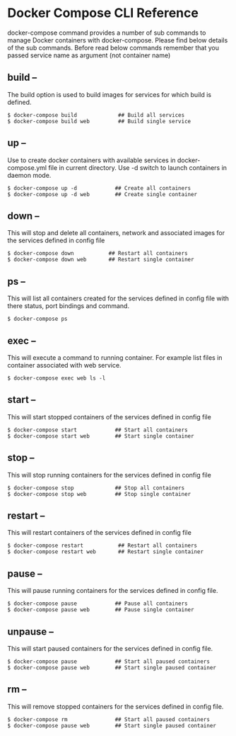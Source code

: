 # Docker Compose CLI Reference

docker-compose command provides a number of sub commands to manage Docker containers with docker-compose. Please find below details of the sub commands. Before read below commands remember that you passed service name as argument (not container name)
## build –

The build option is used to build images for services for which build is defined.
```
$ docker-compose build             ## Build all services
$ docker-compose build web         ## Build single service
```
## up –

Use to create docker containers with available services in docker-compose.yml file in current directory. Use -d switch to launch containers in daemon mode.
```
$ docker-compose up -d            ## Create all containers
$ docker-compose up -d web        ## Create single container
```
## down –

This will stop and delete all containers, network and associated images for the services defined in config file
```
$ docker-compose down           ## Restart all containers
$ docker-compose down web       ## Restart single container
```
## ps –

This will list all containers created for the services defined in config file with there status, port bindings and command.
```
$ docker-compose ps 
```
## exec –

This will execute a command to running container. For example list files in container associated with web service.
```
$ docker-compose exec web ls -l
```
## start –

This will start stopped containers of the services defined in config file
```
$ docker-compose start            ## Start all containers
$ docker-compose start web        ## Start single container
```
## stop –

This will stop running containers for the services defined in config file
```
$ docker-compose stop             ## Stop all containers
$ docker-compose stop web         ## Stop single container
```
## restart –

This will restart containers of the services defined in config file
```
$ docker-compose restart           ## Restart all containers
$ docker-compose restart web       ## Restart single container
```
## pause –

This will pause running containers for the services defined in config file.
```
$ docker-compose pause            ## Pause all containers
$ docker-compose pause web        ## Pause single container
```
## unpause –

This will start paused containers for the services defined in config file.
```
$ docker-compose pause            ## Start all paused containers
$ docker-compose pause web        ## Start single paused container
```
## rm –

This will remove stopped containers for the services defined in config file.
```
$ docker-compose rm               ## Start all paused containers
$ docker-compose pause web        ## Start single paused container
```
